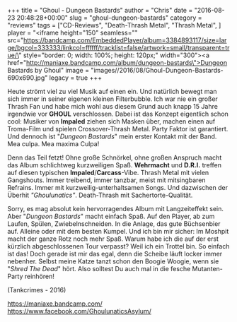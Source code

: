 +++
title = "Ghoul - Dungeon Bastards"
author = "Chris"
date = "2016-08-23 20:48:28+00:00"
slug = "ghoul-dungeon-bastards"
category = "reviews"
tags = ["CD-Reviews", "Death-Thrash Metal", "Thrash Metal", ]
player = "<iframe height=\"150\" seamless=\"\" src=\"https://bandcamp.com/EmbeddedPlayer/album=3384893117/size=large/bgcol=333333/linkcol=ffffff/tracklist=false/artwork=small/transparent=true/\" style=\"border: 0; width: 100%; height: 120px;\" width=\"300\"><a href=\"http://maniaxe.bandcamp.com/album/dungeon-bastards\">Dungeon Bastards by Ghoul</a></iframe>"
image = "images//2016/08/Ghoul-Dungeon-Bastards-690x690.jpg"
legacy = true
+++

Heute strömt viel zu viel Musik auf einen ein. Und natürlich bewegt man sich immer in seiner eigenen kleinen Filterbubble. Ich war nie ein großer Thrash Fan und habe mich wohl aus diesem Grund auch knapp 15 Jahre irgendwie vor **GHOUL** verschlossen. Dabei ist das Konzept eigentlich schon cool: Musiker von **Impaled** ziehen sich Masken über, machen einen auf Troma-Film und spielen Crossover-Thrash Metal. Party Faktor ist garantiert. Und dennoch ist "_Dungeon Bastards_" mein erster Kontakt mit der Band. Mea culpa. Mea maxima Culpa!

Denn das Teil fetzt! Ohne große Schnörkel, ohne großen Anspruch macht das Album schlichtweg kurzweiligen Spaß. **Wehrmacht** und **D.R.I.** treffen auf diesen typischen **Impaled**/**Carcass**-Vibe. Thrash Metal mit vielen Gangshouts. Immer treibend, immer tanzbar, meist mit mitsingbaren Refrains. Immer mit kurzweilig-unterhaltsamen Songs. Und dazwischen der Überhit _"Ghoulunatics"_. Death-Thrash mit Sachertorte-Qualität.

Sorry, es mag absolut kein hervorragendes Album mit Langzeiteffekt sein. Aber "_Dungeon Bastards_" macht einfach Spaß. Auf den Player, ab zum Laufen, Spülen, Zwiebelnschneiden. In die Anlage, das gute Büchsenbier auf. Alleine oder mit dem besten Kumpel. Und ich bin mir sicher: Im Moshpit macht der ganze Rotz noch mehr Spaß. Warum habe ich die auf der erst kürzlich abgeschlossenen Tour verpasst? Weil ich ein Trottel bin. So einfach ist das! Doch gerade ist mir das egal, denn die Scheibe läuft locker immer nebenher. Selbst meine Katze tanzt schon den Boogie Woogie, wenn sie "_Shred The Dead_" hört. Also solltest Du auch mal in die fesche Mutanten-Party reinhören!

(Tankcrimes - 2016)


<a href="https://maniaxe.bandcamp.com/">https://maniaxe.bandcamp.com/</a>
<a href="https://www.facebook.com/GhoulunaticsAsylum/">https://www.facebook.com/GhoulunaticsAsylum/</a>

